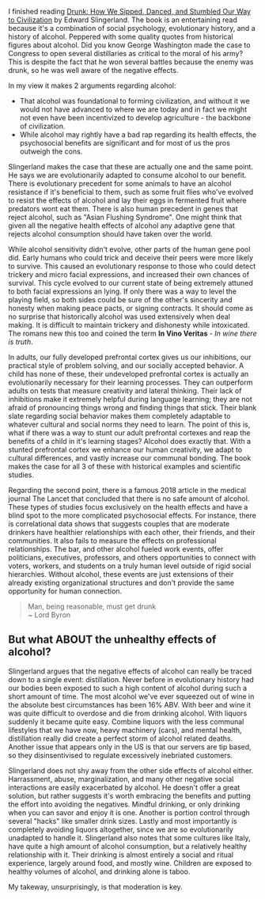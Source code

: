 
I finished reading [Drunk: How We Sipped, Danced, and Stumbled Our Way to Civilization](https://www.amazon.com/Drunk-Sipped-Danced-Stumbled-Civilization-ebook/dp/B08KQ18XLF) by Edward Slingerland.  The book is an entertaining read because it's a combination of social psychology, evolutionary history, and a history of alcohol.  Peppered with some quality quotes from historical figures about alcohol.  Did you know George Washington made the case to Congress to open several distillaries as critical to the moral of his army?  This is despite the fact that he won several battles because the enemy was drunk, so he was well aware of the negative effects.

In my view it makes 2 arguments regarding alcohol:
* That alcohol was foundational to forming civilization, and without it we would not have advanced to where we are today and in fact we might not even have been incentivized to develop agriculture - the backbone of civilization.
* While alcohol may rightly have a bad rap regarding its health effects, the psychosocial benefits are significant and for most of us the pros outweigh the cons.

Slingerland makes the case that these are actually one and the same point.  He says we are evolutionarily adapted to consume alcohol to our benefit.  There is evolutionary precedent for some animals to have an alcohol resistance if it's beneficial to them, such as some fruit flies who've evolved to resist the effects of alcohol and lay their eggs in fermented fruit where predators wont eat them. There is also human precedent in genes that reject alcohol, such as "Asian Flushing Syndrome".  One might think that given all the negative health effects of alcohol any adaptive gene that rejects alcohol consumption should have taken over the world.

While alcohol sensitivity didn't evolve, other parts of the human gene pool did.  Early humans who could trick and deceive their peers were more likely to survive. This caused an evolutionary response to those who could detect trickery and micro facial expressions, and increased their own chances of survival. This cycle evolved to our current state of being extremely attuned to both facial expressions an lying. If only there was a way to level the playing field, so both sides could be sure of the other's sincerity and honesty when making peace pacts, or signing contracts.  It should come as no surprise that historically alcohol was used extensively when deal making.  It is difficult to maintain trickery and dishonesty while intoxicated.  The romans new this too and coined the term **In Vino Veritas** - *In wine there is truth*.

In adults, our fully developed prefrontal cortex gives us our inhibitions, our practical style of problem solving, and our socially accepted behavior.  A child has none of these, their undeveloped prefrontal cortex is actually an evolutionarily necessary for their learning processes. They can outperform adults on tests that measure creativity and lateral thinking.  Their lack of inhibitions make it extremely helpful during language learning; they are not afraid of pronouncing things wrong and finding things that stick.  Their blank slate regarding social behavior makes them completely adaptable to whatever cultural and social norms they need to learn.  The point of this is, what if there was a way to stunt our adult prefrontal cortexes and reap the benefits of a child in it's learning stages?  Alcohol does exactly that.  With a stunted prefrontal cortex we enhance our human creativity, we adapt to cultural differences, and vastly increase our communal bonding.  The book makes the case for all 3 of these with historical examples and scientific studies.

Regarding the second point, there is a famous 2018 article in the medical journal The  Lancet that concluded that there is no safe amount of alcohol. These types of studies focus exclusively on the health effects and have a blind spot to the more complicated psychosocial effects.  For instance, there is correlational data shows that suggests couples that are moderate drinkers have healthier relationships with each other, their friends, and their communities.  It also fails to measure the effects on professional relationships.  The bar, and other alcohol fueled work events, offer politicians,  executives, professors, and others opportunities to connect with voters, workers, and students on a truly human level outside of rigid social hierarchies.  Without alcohol, these events are just extensions of their already existing organizational structures and don't provide the same opportunity for human connection.

> Man, being reasonable, must get drunk  
> ~ Lord Byron

## But what ABOUT the unhealthy effects of alcohol?
Slingerland argues that the negative effects of alcohol can really be traced down to a single event: distillation.  Never before in evolutionary history had our bodies been exposed to such a high content of alcohol during such a short amount of time.  The most alcohol we've ever squeezed out of wine in the absolute best circumstances has been 16% ABV.  With beer and wine it was quite difficult to overdose and die from drinking alcohol.  With liquors suddenly it became quite easy.  Combine liquors with the less communal lifestyles that we have now, heavy machinery (cars), and mental health, distillation really did create a perfect storm of alcohol related deaths.  Another issue that appears only in the US is that our servers are tip based, so they disinsentivised to regulate excessively inebriated customers.

Slingerland does not shy away from the other side effects of alcohol either.  Harrassment, abuse, marginalization, and many other negative social interactions are easily exacerbated by alcohol. He doesn't offer a great solution, but rather suggests it's worth embracing the benefits and putting the effort into avoiding the negatives.  Mindful drinking, or only drinking when you can savor and enjoy it is one.  Another is portion control through several "hacks" like smaller drink sizes.  Lastly and most importantly is completely avoiding liquors altogether, since we are so evolutionarily unadapted to handle it.  Slingerland also notes that some cultures like Italy, have quite a high amount of alcohol consumption, but a relatively healthy relationship with it.  Their drinking is almost entirely a social and ritual experience, largely around food, and mostly wine.  Children are exposed to healthy volumes of alcohol, and drinking alone is taboo.

My takeway, unsurprisingly, is that moderation is key.